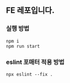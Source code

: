 ## FE 레포입니다.

### 실행 방법

```
npm i
npm run start
```

### eslint 포매터 적용 방법

```
npx eslint --fix .
```
